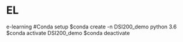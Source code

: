# EL
e-learning
#Conda setup
$conda create -n DSI200_demo python 3.6
$conda activate DSI200_demo
$conda deactivate
